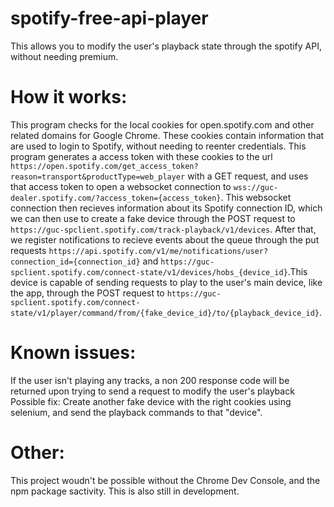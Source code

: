# spotify-free-api-player
This allows you to modify the user's playback state through the spotify API, without needing premium.

# How it works:
This program checks for the local cookies for open.spotify.com and other related domains for Google Chrome. These cookies contain information that are used to login to Spotify, without needing to reenter credentials. This program generates a access token with these cookies to the url `https://open.spotify.com/get_access_token?reason=transport&productType=web_player` with a GET request, and uses that access token to open a websocket connection to `wss://guc-dealer.spotify.com/?access_token={access_token}`. This websocket connection then recieves information about its Spotify connection ID, which we can then use to create a fake device through the POST request to `https://guc-spclient.spotify.com/track-playback/v1/devices`. After that, we register notifications to recieve events about the queue through the put requests `https://api.spotify.com/v1/me/notifications/user?connection_id={connection_id}` and `https://guc-spclient.spotify.com/connect-state/v1/devices/hobs_{device_id}`.This device is capable of sending requests to play to the user's main device, like the app, through the POST request to `https://guc-spclient.spotify.com/connect-state/v1/player/command/from/{fake_device_id}/to/{playback_device_id}`.

# Known issues:
If the user isn't playing any tracks, a non 200 response code will be returned upon trying to send a request to modify the user's playback
Possible fix: Create another fake device with the right cookies using selenium, and send the playback commands to that "device".

# Other:
This project woudn't be possible without the Chrome Dev Console, and the npm package sactivity.
This is also still in development.
